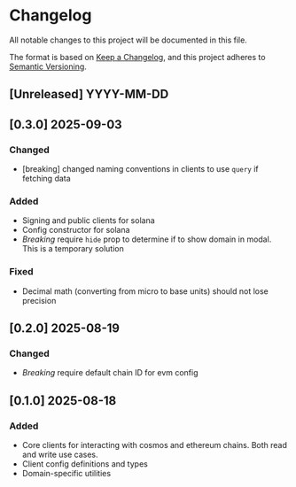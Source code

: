 # Changelog

All notable changes to this project will be documented in this file.

The format is based on [Keep a Changelog](https://keepachangelog.com/en/1.1.0/),
and this project adheres to [Semantic Versioning](https://semver.org/spec/v2.0.0.html).

## [Unreleased] YYYY-MM-DD

## [0.3.0] 2025-09-03

### Changed

- [breaking] changed naming conventions in clients to use `query` if fetching data

### Added

- Signing and public clients for solana
- Config constructor for solana
- _Breaking_ require `hide` prop to determine if to show domain in modal. This is a temporary solution

### Fixed

- Decimal math (converting from micro to base units) should not lose precision

## [0.2.0] 2025-08-19

### Changed

- _Breaking_ require default chain ID for evm config

## [0.1.0] 2025-08-18

### Added

- Core clients for interacting with cosmos and ethereum chains. Both read and write use cases.
- Client config definitions and types
- Domain-specific utilities
